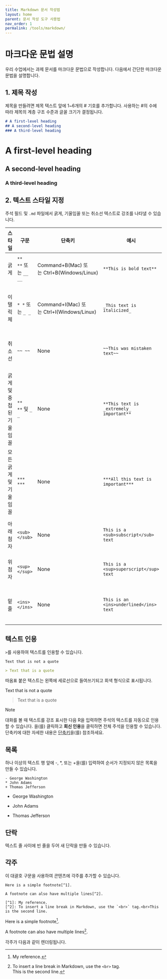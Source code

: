 ```yaml
---
title: Markdown 문서 작성법
layout: home
parent: 문서 작성 도구 사용법
nav_order: 1
permalink: /tools/markdown/
---
```


# 마크다운 문법 설명

우리 수업에서는 과제 문서를 마크다운 문법으로 작성합니다. 다음에서 간단한 마크다운 문법을 설명합니다.

## 1. 제목 작성

제목을 만들려면 제목 텍스트 앞에 1~6개의 # 기호를 추가합니다. 사용하는 #의 수에 따라 제목의 계층 구조 수준과 글꼴 크기가 결정됩니다.

```markdown
# A first-level heading
## A second-level heading
### A third-level heading
```
# A first-level heading
## A second-level heading
### A third-level heading

## 2. 텍스트 스타일 지정

주석 필드 및 `.md` 파일에서 굵게, 기울임꼴 또는 취소선 텍스트로 강조를 나타낼 수 있습니다.

| 스타일 | 구문 | 단축키 | 예시 | 출력 |
| --- | --- | --- | --- | --- |
| 굵게 | `** **` 또는 `__ __` | Command+B(Mac) 또는 Ctrl+B(Windows/Linux) | `**This is bold text**` | **굵게 표시된 텍스트** |
| 이탤릭체 | `* *` 또는 `_ _` | Command+I(Mac) 또는 Ctrl+I(Windows/Linux) | `_This text is italicized_` | *기울임꼴로 표시된 텍스트* |
| 취소선 | `~~ ~~` | None | `~~This was mistaken text~~` | ~~실수하여 취소된 텍스트~~ |
| 굵게 및 중첩된 기울임꼴 | `** **` 및 `_ _` | None | `**This text is _extremely_ important**` | **_매우_ 중요한 텍스트** |
| 모든 굵게 및 기울임꼴 | `*** ***` | None | `***All this text is important***` | ***모든 텍스트가 중요*** |
| 아래 첨자 | `<sub> </sub>` | None | `This is a <sub>subscript</sub> text` | <sub>아래 첨자 텍스트입니다.</sub> |
| 위 첨자 | `<sup> </sup>` | None | `This is a <sup>superscript</sup> text` | <sup>위 첨자 텍스트입니다.</sup> |
| 밑줄 | `<ins> </ins>` | None | `This is an <ins>underlined</ins> text` | <ins>밑줄이 그어진 텍스트</ins> |

## 텍스트 인용

`>`를 사용하여 텍스트를 인용할 수 있습니다.

```markdown
Text that is not a quote

> Text that is a quote
```

따옴표 붙은 텍스트는 왼쪽에 세로선으로 들여쓰기되고 회색 형식으로 표시됩니다.

Text that is not a quote

> Text that is a quote


Note

대화를 볼 때 텍스트를 강조 표시한 다음 R을 입력하면 주석의 텍스트를 자동으로 인용할 수 있습니다. 을(를) 클릭하고 **회신 인용**을 클릭하면 전체 주석을 인용할 수 있습니다. 단축키에 대한 자세한 내용은 [단축키](https://docs.github.com/ko/get-started/accessibility/keyboard-shortcuts)을(를) 참조하세요.

## 목록

하나 이상의 텍스트 행 앞에 -, *, 또는 +을(를) 입력하여 순서가 지정되지 않은 목록을 만들 수 있습니다.

```
- George Washington
* John Adams
+ Thomas Jefferson
```

- George Washington
* John Adams
+ Thomas Jefferson

## 단락
텍스트 줄 사이에 빈 줄을 두어 새 단락을 만들 수 있습니다.

## 각주
이 대괄호 구문을 사용하여 콘텐츠에 각주를 추가할 수 있습니다.

```
Here is a simple footnote[^1].

A footnote can also have multiple lines[^2].

[^1]: My reference.  
[^2]: To insert a line break in Markdown, use the `<br>` tag.<br>This is the second line.
```

Here is a simple footnote[^1].

A footnote can also have multiple lines[^2].

[^1]: My reference.  
[^2]: To insert a line break in Markdown, use the `<br>` tag.<br>This is the second line.

각주가 다음과 같이 렌더링됩니다.
